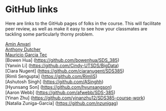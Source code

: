 # GitHub links

Here are links to the GitHub pages of folks in the course.  This will facilitate peer review, as well as make it easy to see how your classmates are tackling some particularly thorny problem.  

[Amin Anvari](https://github.com/anvaribs/SDS385)  
[Anthony Dutcher](https://github.com/tonydutcher)   
[Mauricio Garcia Tec](github.com/mauriciogtec)  
[Bowen Hua] (https://github.com/bowenhua/SDS_385)  
[Yanxin Li] (https://github.com/Cindy-UTSDS/BigData)  
[Ciara Nugent] (https://github.com/ciaranugent/SDS385)  
[Rimli Sengupta] (https://github.com/RimliS)  
[Ashutosh Singh] (https://github.com/ASinghh)  
[Hyunsang Son] (https://github.com/hyunsangson)  
[Aaron Webb] (https://github.com/afwebb/SDS-385)  
[Yinan Zhu] (https://github.com/yinanzhu12/SDS385-course-work)  
[Natalia Zuniga-Garcia] (https://github.com/nzunigag)  